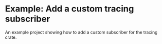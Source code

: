 # Example: Add a custom tracing subscriber

An example project showing how to add a custom subscriber for the tracing crate.

